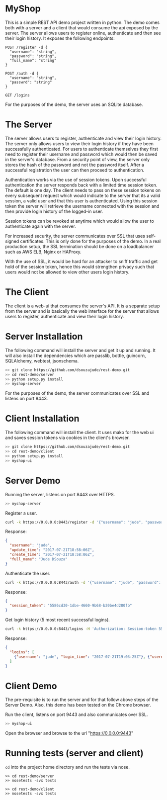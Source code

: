MyShop
======
This is a simple REST API demo project written in python. The demo comes both with a server and a client that would consume the api exposed by the server. The server allows users to register online, authenticate and then see their login history. It exposes the following endpoints:

```
POST /register -d {
  "username": "string",
  "password": "string",
  "full_name": "string"
}

POST /auth -d {
  "username": "string",
  "passwrd": "string"
}

GET /logins
```

For the purposes of the demo, the server uses an SQLite database.


The Server
==========
The server allows users to register, authenticate and view their login history. The server only allows users to view their login history if they have been successfully authenticated. For users to authenticate themselves they first need to register their username and password which would then be saved in the server's database. From a security point of view, the server only stores the hash of the password and not the password itself. After a successful registration the user can then proceed to authentication.

Authentication works via the use of session tokens. Upon successful authentication the server responds back with a limited time session token. The default is one day. The client needs to pass on these session tokens on every subsequent request which would indicate to the server that its a valid session, a valid user and that this user is authenticated. Using this session token the server will retrieve the username connected with the session and then provide login history of the logged-in user.

Session tokens can be revoked at anytime which would allow the user to authenticate again with the server.

For increased security, the server communicates over SSL that uses self-signed certificates. This is only done for the purposes of the demo. In a real production setup, the SSL termination should be done on a loadbalancer such as AWS ELB, Nginx or HAProxy.

With the use of SSL, it would be hard for an attacker to sniff traffic and get hold of the session token, hence this would strengthen privacy such that users would not be allowed to view other users login history.


The Client
==========
The client is a web-ui that consumes the server's API. It is a separate setup from the server and is basically the web interface for the server that allows users to register, authenticate and view their login history.


Server Installation
===================
The following command will install the server and get it up and running. It will also install the dependencies which are passlib, bottle, guincorn, SQLAlchemy, webtest, jsonschema.

```bash
>> git clone https://github.com/dsouzajude/rest-demo.git
>> cd rest-demo/server
>> python setup.py install
>> myshop-server
```

For the purposes of the demo, the server communicates over SSL and listens on port 8443.


Client Installation
===================
The following command will install the client. It uses mako for the web ui and saves session tokens via cookies in the client's browser.

```bash
>> git clone https://github.com/dsouzajude/rest-demo.git
>> cd rest-demo/client
>> python setup.py install
>> myshop-ui
```

Server Demo
===========
Running the server, listens on port 8443 over HTTPS.

```bash
>> myshop-server
```

Register a user.

```bash
curl -k https://0.0.0.0:8443/register -d '{"username": "jude", "password": "jude", "full_name": "Jude DSouza"}'
```

Response:

```json
{
  "username": "jude",
  "update_time": "2017-07-21T18:58:06Z",
  "create_time": "2017-07-21T18:58:06Z",
  "full_name": "Jude DSouza"
}
```

Authenticate the user.

```bash
curl -k https://0.0.0.0:8443/auth -d '{"username": "jude", "password": "jude"}'
```

Response:

```json
{
  "session_token": "5586cd30-1dbe-4660-9b68-b20be4d280fb"
}
```

Get login history (5 most recent successful logins).

```bash
curl -k https://0.0.0.0:8443/logins -H 'Authorization: Session-token 5586cd30-1dbe-4660-9b68-b20be4d280fb'
```

Response:

```json
{
  "logins": [
    {"username": "jude", "login_time": "2017-07-21T19:03:25Z"}, {"username": "jude", "login_time": "2017-07-21T19:03:24Z"}, {"username": "jude", "login_time": "2017-07-21T19:03:21Z"}, {"username": "jude", "login_time": "2017-07-21T19:03:19Z"}, {"username": "jude", "login_time": "2017-07-21T19:03:18Z"}
  ]
}
```


Client Demo
===========
The pre-requisite is to run the server and for that follow above steps of the Server Demo. Also, this demo has been tested on the Chrome browser.

Run the client, listens on port 9443 and also communicates over SSL.

```bash
>> myshop-ui
```

Open the browser and browse to the url "https://0.0.0.0:9443"


Running tests (server and client)
=================================
`cd` into the project home directory and run the tests via nose.

```
>> cd rest-demo/server
>> nosetests -svx tests

>> cd rest-demo/client
>> nosetests -svx tests
```
